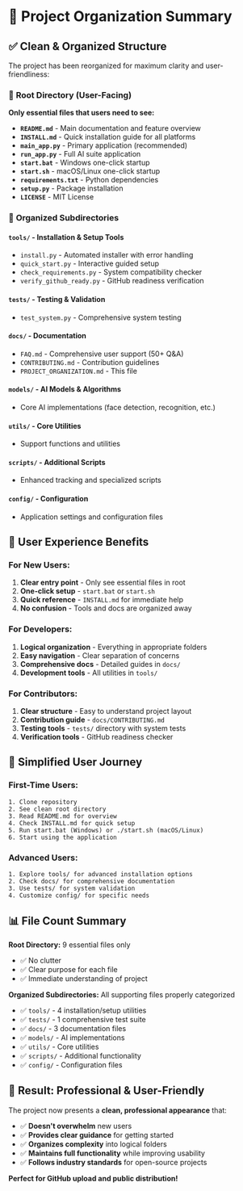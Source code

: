 # 📁 Project Organization Summary

## ✅ **Clean & Organized Structure**

The project has been reorganized for maximum clarity and user-friendliness:

### 🎯 **Root Directory (User-Facing)**
**Only essential files that users need to see:**

- **`README.md`** - Main documentation and feature overview
- **`INSTALL.md`** - Quick installation guide for all platforms
- **`main_app.py`** - Primary application (recommended)
- **`run_app.py`** - Full AI suite application
- **`start.bat`** - Windows one-click startup
- **`start.sh`** - macOS/Linux one-click startup
- **`requirements.txt`** - Python dependencies
- **`setup.py`** - Package installation
- **`LICENSE`** - MIT License

### 📁 **Organized Subdirectories**

#### **`tools/`** - Installation & Setup Tools
- `install.py` - Automated installer with error handling
- `quick_start.py` - Interactive guided setup
- `check_requirements.py` - System compatibility checker
- `verify_github_ready.py` - GitHub readiness verification

#### **`tests/`** - Testing & Validation
- `test_system.py` - Comprehensive system testing

#### **`docs/`** - Documentation
- `FAQ.md` - Comprehensive user support (50+ Q&A)
- `CONTRIBUTING.md` - Contribution guidelines
- `PROJECT_ORGANIZATION.md` - This file

#### **`models/`** - AI Models & Algorithms
- Core AI implementations (face detection, recognition, etc.)

#### **`utils/`** - Core Utilities
- Support functions and utilities

#### **`scripts/`** - Additional Scripts
- Enhanced tracking and specialized scripts

#### **`config/`** - Configuration
- Application settings and configuration files

## 🎯 **User Experience Benefits**

### **For New Users:**
1. **Clear entry point** - Only see essential files in root
2. **One-click setup** - `start.bat` or `start.sh`
3. **Quick reference** - `INSTALL.md` for immediate help
4. **No confusion** - Tools and docs are organized away

### **For Developers:**
1. **Logical organization** - Everything in appropriate folders
2. **Easy navigation** - Clear separation of concerns
3. **Comprehensive docs** - Detailed guides in `docs/`
4. **Development tools** - All utilities in `tools/`

### **For Contributors:**
1. **Clear structure** - Easy to understand project layout
2. **Contribution guide** - `docs/CONTRIBUTING.md`
3. **Testing tools** - `tests/` directory with system tests
4. **Verification tools** - GitHub readiness checker

## 🚀 **Simplified User Journey**

### **First-Time Users:**
```
1. Clone repository
2. See clean root directory
3. Read README.md for overview
4. Check INSTALL.md for quick setup
5. Run start.bat (Windows) or ./start.sh (macOS/Linux)
6. Start using the application
```

### **Advanced Users:**
```
1. Explore tools/ for advanced installation options
2. Check docs/ for comprehensive documentation
3. Use tests/ for system validation
4. Customize config/ for specific needs
```

## 📊 **File Count Summary**

**Root Directory:** 9 essential files only
- ✅ No clutter
- ✅ Clear purpose for each file
- ✅ Immediate understanding of project

**Organized Subdirectories:** All supporting files properly categorized
- ✅ `tools/` - 4 installation/setup utilities
- ✅ `tests/` - 1 comprehensive test suite
- ✅ `docs/` - 3 documentation files
- ✅ `models/` - AI implementations
- ✅ `utils/` - Core utilities
- ✅ `scripts/` - Additional functionality
- ✅ `config/` - Configuration files

## 🎉 **Result: Professional & User-Friendly**

The project now presents a **clean, professional appearance** that:
- ✅ **Doesn't overwhelm** new users
- ✅ **Provides clear guidance** for getting started
- ✅ **Organizes complexity** into logical folders
- ✅ **Maintains full functionality** while improving usability
- ✅ **Follows industry standards** for open-source projects

**Perfect for GitHub upload and public distribution!**
